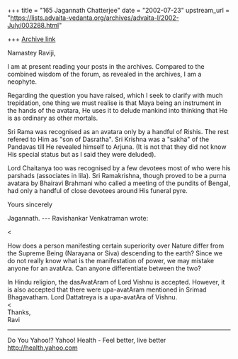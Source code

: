 +++
title = "165 Jagannath Chatterjee"
date = "2002-07-23"
upstream_url = "https://lists.advaita-vedanta.org/archives/advaita-l/2002-July/003288.html"

+++
[Archive link](https://lists.advaita-vedanta.org/archives/advaita-l/2002-July/003288.html)

Namastey Raviji,

I am at present reading your posts in the archives.
Compared to the combined wisdom of the forum, as
revealed in the archives, I am a neophyte.

Regarding the question you have raised, which I seek
to clarify with much trepidation, one thing we must
realise is that Maya being an instrument in the hands
of the avatara, He uses it to delude mankind into
thinking that He is as ordinary as other mortals.

Sri Rama was recognised as an avatara only by a
handful of Rishis. The rest refered to Him as "son of
Dasratha". Sri Krishna was a "sakha" of the Pandavas
till He revealed himself to Arjuna. (It is not that
they did not know His special status but as I said
they were deluded).

Lord Chaitanya too was recognised by a few devotees
most of who were his parshads (associates in lila).
Sri Ramakrishna, though proved to be a purna avatara
by Bhairavi Brahmani who called a meeting of the
pundits of Bengal, had only a handful of close
devotees around His funeral pyre.

Yours sincerely

Jagannath.
--- Ravishankar Venkatraman <sunlike at HOTMAIL.COM>
wrote:

<<DIV>How does a person manifesting certain
superiority over Nature differ from the Supreme Being
(Narayana or Siva) descending to the earth? Since we
do not really know what is the manifestation of power,
we may mistake anyone for an avatAra. Can anyone
differentiate between the two? </DIV>
<DIV></DIV>
<DIV>In Hindu religion, the dasAvatAram of Lord Vishnu
is accepted. However, it is also accepted that there
were upa-avatAram mentioned in Srimad Bhagavatham.
Lord Dattatreya is a upa-avatAra of Vishnu.</DIV>
<<DIV>Thanks,</DIV>
<DIV>Ravi</DIV>


__________________________________________________
Do You Yahoo!?
Yahoo! Health - Feel better, live better
http://health.yahoo.com

